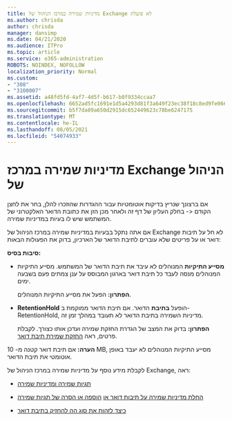 ```yaml
---
title: מדיניות שמירה במרכז הניהול של Exchange לא פועלת
ms.author: chrisda
author: chrisda
manager: dansimp
ms.date: 04/21/2020
ms.audience: ITPro
ms.topic: article
ms.service: o365-administration
ROBOTS: NOINDEX, NOFOLLOW
localization_priority: Normal
ms.custom:
- "308"
- "3100007"
ms.assetid: a48fd5fd-4af7-4d5f-b617-b0f9334ccaa7
ms.openlocfilehash: 6652ad5fc1691e1d5a4293d81f3a649f23ec38f18c8ed9fe06665628a901d13e
ms.sourcegitcommit: b5f7da89a650d2915dc652449623c78be6247175
ms.translationtype: MT
ms.contentlocale: he-IL
ms.lasthandoff: 08/05/2021
ms.locfileid: "54074933"
---
```

# <a name="retention-policies-in-exchange-admin-center"></a>מדיניות שמירה במרכז Exchange הניהול של

אם ברצונך שנריץ בדיקות אוטומטיות עבור ההגדרות שהוזכרו להלן, בחר את לחצן הקודם <- בחלק העליון של דף זה ולאחר מכן הזן את כתובת הדואר האלקטרוני של המשתמש שיש לו בעיות במדיניות שמירה.

אם אתה נתקל בבעיות במדיניות שמירה במרכז הניהול של Exchange לא חל על תיבות דואר או על פריטים שלא עוברים לתיבת הדואר של הארכיון, בדוק את הפעולות הבאות:

**סיבות בסיס:**

- **מסייע התיקיות** המנוהלים לא עיבד את תיבת הדואר של המשתמש. מסייע התיקיות המנוהלים מנסה לעבד כל תיבת דואר בארגון המבוסס על ענן צמתים פעם בשבעה ימים.

  **הפתרון:** הפעל את מסייע התיקיות המנוהלים.

- **RetentionHold** הופעל **בתיבת** הדואר. אם תיבת הדואר ממוקמת ב- RetentionHold, מדיניות השמירה בתיבת הדואר לא תעובד במהלך זמן זה.

  **הפתרון:** בדוק את המצב של הגדרת החזקת שמירה ועדכן אותו כצורך. לקבלת פרטים, ראה [החזקת שמירת תיבת דואר](https://docs.microsoft.com/exchange/security-and-compliance/messaging-records-management/mailbox-retention-hold).
 
**הערה:** אם תיבת דואר קטנה מ- 10 MB, מסייע התיקיות המנוהלים לא יעבד באופן אוטומטי את תיבת הדואר.
 
לקבלת מידע נוסף על מדיניות שמירה במרכז הניהול של Exchange, ראה:

- [תגיות שמירה ומדיניות שמירה](https://docs.microsoft.com/exchange/security-and-compliance/messaging-records-management/retention-tags-and-policies)

- [החלת מדיניות שמירה על תיבות דואר או](https://docs.microsoft.com/exchange/security-and-compliance/messaging-records-management/apply-retention-policy) [הוספה או הסרה של תגיות שמירה](https://docs.microsoft.com/exchange/security-and-compliance/messaging-records-management/add-or-remove-retention-tags)

- [כיצד לזהות את סוג הה להחזיק בתיבת דואר](https://docs.microsoft.com/microsoft-365/compliance/identify-a-hold-on-an-exchange-online-mailbox)
